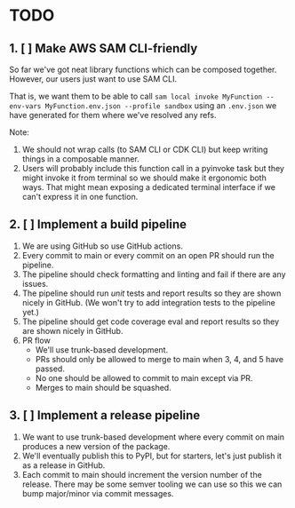# TODO

## 1. [ ] Make AWS SAM CLI-friendly

So far we've got neat library functions which can be composed together. However, our users just want to use SAM CLI.

That is, we want them to be able to call `sam local invoke MyFunction --env-vars MyFunction.env.json --profile sandbox` using an `.env.json` we have generated for them where we've resolved any refs.

Note:

1. We should not wrap calls (to SAM CLI or CDK CLI) but keep writing things in a composable manner.
2. Users will probably include this function call in a pyinvoke task but they might invoke it from terminal so we should make it ergonomic both ways. That might mean exposing a dedicated terminal interface if we can't express it in one function.

## 2. [ ] Implement a build pipeline

1. We are using GitHub so use GitHub actions.
2. Every commit to main or every commit on an open PR should run the pipeline.
3. The pipeline should check formatting and linting and fail if there are any issues.
4. The pipeline should run _unit_ tests and report results so they are shown nicely in GitHub. (We won't try to add integration tests to the pipeline yet.)
5. The pipeline should get code coverage eval and report results so they are shown nicely in GitHub.
6. PR flow
   - We'll use trunk-based development.
   - PRs should only be allowed to merge to main when 3, 4, and 5 have passed.
   - No one should be allowed to commit to main except via PR.
   - Merges to main should be squashed.

## 3. [ ] Implement a release pipeline

1. We want to use trunk-based development where every commit on main produces a new version of the package.
2. We'll eventually publish this to PyPI, but for starters, let's just publish it as a release in GitHub.
3. Each commit to main should increment the version number of the release. There may be some semver tooling we can use so this we can bump major/minor via commit messages.
